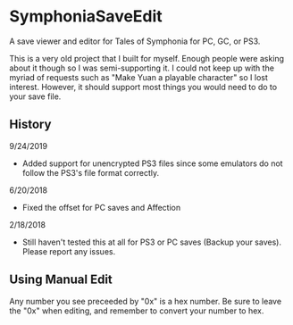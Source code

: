 # SymphoniaSaveEdit
A save viewer and editor for Tales of Symphonia for PC, GC, or PS3.

This is a very old project that I built for myself. Enough people were asking about it though so I was semi-supporting it. I could not keep up with the myriad of requests such as "Make Yuan a playable character" so I lost interest. However, it should support most things you would need to do to your save file.

## History
9/24/2019
* Added support for unencrypted PS3 files since some emulators do not follow the PS3's file format correctly.
  
6/20/2018
* Fixed the offset for PC saves and Affection
	
2/18/2018
* Still haven't tested this at all for PS3 or PC saves (Backup your saves). Please report any issues.

## Using Manual Edit
Any number you see preceeded by "0x" is a hex number. Be sure to leave the "0x" when editing, and 
remember to convert your number to hex.
